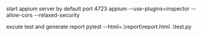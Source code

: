 start appium server by default port 4723
appium --use-plugins=inspector --allow-cors --relaxed-security

excute test and generate report
pytest --html=.\report\report.html .\test.py

